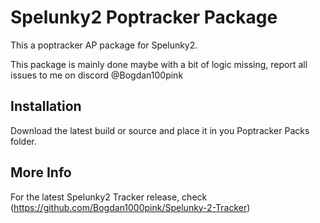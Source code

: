 # Spelunky2 Poptracker Package

This a poptracker AP package for Spelunky2.

This package is mainly done maybe with a bit of logic missing, report all issues to me on discord @Bogdan100pink

## Installation

Download the latest build or source and place it in you Poptracker Packs folder.

## More Info

For the latest Spelunky2 Tracker release, check (https://github.com/Bogdan1000pink/Spelunky-2-Tracker)
